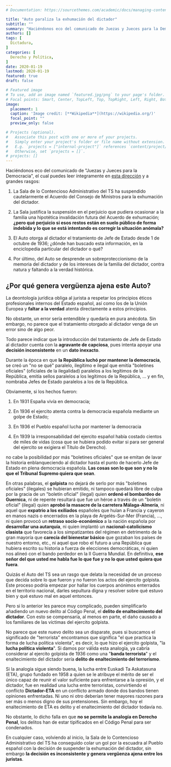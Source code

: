```yaml
---
# Documentation: https://sourcethemes.com/academic/docs/managing-content/

title: "Auto paraliza la exhumación del dictador"
subtitle: ""
summary: "Haciéndonos eco del comunicado de Juezas y Jueces para la Democracia"
authors: []
tags: [
  Dictadura,
]
categories: [
  Derecho y Política,
]
date: 2020-01-19
lastmod: 2020-01-19
featured: true
draft: false

# Featured image
# To use, add an image named `featured.jpg/png` to your page's folder.
# Focal points: Smart, Center, TopLeft, Top, TopRight, Left, Right, BottomLeft, Bottom, BottomRight.
image:
  placement: 1
  caption: 'Image credit: [**Wikipedia**](https://wikipedia.org/)'
  focal_point: ""
  preview_only: false

# Projects (optional).
#   Associate this post with one or more of your projects.
#   Simply enter your project's folder or file name without extension.
#   E.g. `projects = ["internal-project"]` references `content/project/deep-learning/index.md`.
#   Otherwise, set `projects = []`.
# projects: []
---
```



Haciéndonos eco del comunicado de "Juezas y Jueces para la Democracia", el cual puedes leer íntegramente en [esta dirección](http://www.juecesdemocracia.es/2019/06/05/comunicado-auto-del-tribunal-supremo-suspende-la-exhumacion-los-restos-del-dictador/) y a grandes rasgos:

1. La Sala de lo Contencioso Administrativo del TS ha suspendido cautelarmente el Acuerdo del Consejo de Ministros para la exhumación del dictador.

2. La Sala justifica la suspensión en el perjuicio que pudiera ocasionar a la familia una hipotética invalidación futura del Acuerdo de exhumación; **¿pero qué perjuicio si esos restos están en suelo público de forma indebida y lo que se está intentando es corregir la situación anómala?**

3. El Auto otorga al dictador el tratamiento de Jefe de Estado desde 1 de octubre de 1936; ¿dónde han buscado esta información, en la enciclopedia particular del dictador o qué?

4. Por último, del Auto se desprende un sobreproteccionismo de la memoria del dictador y de los intereses de la familia del dictador, contra natura y faltando a la verdad histórica.

## ¿Por qué genera vergüenza ajena este Auto?

La deontología jurídica obliga al jurista a respetar los principios éticos profesionales internos del Estado español, así como los de la Unión Europea y **faltar a la verdad** atenta directamente a estos principios.

No obstante, un error sería entendible y quedaría en pura anécdota. Sin embargo, no parece que el tratamiento otorgado al dictador venga de un error sino de algo peor.

Todo parece indicar que la introducción del tratamiento de Jefe de Estado al dictador cuenta con la **agravante de capciosa**, pues intenta apoyar una **decisión inconsistente** en un **dato inexacto**.

Durante la época en que **la República luchó por mantener la democracia**, se creó un "no se qué" paralelo, ilegítimo e ilegal que emitía "boletines oficiales" (oficiales de la ilegalidad) paralelos a los legítimos de la República, emitía sellos paralelos a los legítimos de la República, ... y en fin, nombraba Jefes de Estado paralelos a los de la República.

Obviamente, si los hechos fueron:

1. En 1931 España vivía en democracia;

2. En 1936 el ejercito atenta contra la democracia española mediante un golpe de Estado;

3. En 1936 el Pueblo español lucha por mantener la democracia

4. En 1939 la irresponsabilidad del ejercito español había costado cientos de miles de vidas (cosa que se hubiera podido evitar si para ser general del ejercito se exigiera el Título de Derecho).

no cabe la posibilidad por más "boletines oficiales" que se emitan de lavar la historia enblanqueciendo al dictador hasta el punto de hacerlo Jefe de Estado en plena democracia española. **Las cosas son lo que son y no lo que el Tribunal Supremo quiera que sean**.

En otras palabras, el **golpista** no dejará de serlo por más "boletines oficiales" (ilegales) se hubieran emitido, ni tampoco quedará libre de culpa por la gracia de un "boletín oficial" (ilegal) quien **ordenó el bombardeo de Guernica**, ni de repente resultará que fue un héroe a través de un "boletín oficial" (ilegal) quien **aprobó la masacre de la carretera Málaga-Almería**, ni aquel que **expatrio a los exiliados** españoles que huían a Francia y cayeron en manos nazis o encerrados en la playa de Argelés-Sur-Mer (Francia), ..., ni quien provocó un **retraso socio-económico** a la nación española por **desarrollar una autarquía**, ni quien implantó un **nacional-catolicismo clasista** que favorecía a los simpatizantes del régimen en detrimento de la gran mayoría que **carecía del bienestar básico** que gozaban los países de nuestro entorno, etc., ni aquel que robo el futuro a una República que hubiera escrito su historia a fuerza de elecciones democráticas, ni quien nos alineó con el bando perdedor en la II Guerra Mundial. En definitiva, **ese señor del que usted me habla fue lo que fue y no lo que usted quiera que fuera**.

Quizás el Auto del TS sea un rasgo que delata la necesidad de un proceso que decida sobre lo que fueron y no fueron los actos del ejercito golpista. Este proceso podría empezar por hallar los cuerpos anónimos enterrados en el territorio nacional, darles sepultura digna y resolver sobre qué estuvo bien y qué estuvo mal en aquel entonces.

Pero si lo anterior les parece muy complicado, pueden simplificarlo añadiendo un nuevo delito al Código Penal, el **delito de enaltecimiento del dictador**. Con esto se compensaría, al menos en parte, el daño causado a los familiares de las víctimas del ejercito golpista.

No parece que este nuevo delito sea un disparate, pues si buscamos el significado de "terrorista" encontramos que significa "el que practica la forma de lucha política violenta", es decir, lo que hizo el ejercito golpista, "la **lucha política violenta**". Si damos por válida esta analogía, ya cabría considerar al ejercito golpista de 1936 como una "**banda terrorista**" y el enaltecimiento del dictador sería **delito de enaltecimiento del terrorismo**.

Si la analogía sigue siendo buena, la lucha entre Euskadi Ta Askatasuna (ETA), grupo fundado en 1958 a quien se le atribuye el mérito de ser el único capaz de reunir el valor suficiente para enfrentarse a la opresión, y el dictador, fue en realidad una lucha entre terroristas, convirtiendo el conflicto **Dictador-ETA** en un conflicto armado donde dos bandos tienen opiniones enfrentadas. Ni uno ni otro deberían tener mayores razones para ser más o menos digno de sus pretensiones. Sin embargo, hoy el enaltecimiento de ETA es delito y el enaltecimiento del dictador todavía no.

No obstante, lo dicho falla en que **no se permite la analogía en Derecho Penal**, los delitos han de estar tipificados en el Código Penal para ser condenados.

En cualquier caso, volviendo al inicio, la Sala de lo Contencioso Administrativo del TS ha conseguido colar un gol por la escuadra al Pueblo español con la decisión de suspender la exhumación del dictador, sin embargo **la decisión es inconsistente y genera vergüenza ajena entre los juristas**.
